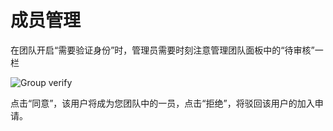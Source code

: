 ﻿# 成员管理

在团队开启“需要验证身份”时，管理员需要时刻注意管理团队面板中的“待审核”一栏

![Group verify](~/images/group-verify.png)

点击“同意”，该用户将成为您团队中的一员，点击“拒绝”，将驳回该用户的加入申请。